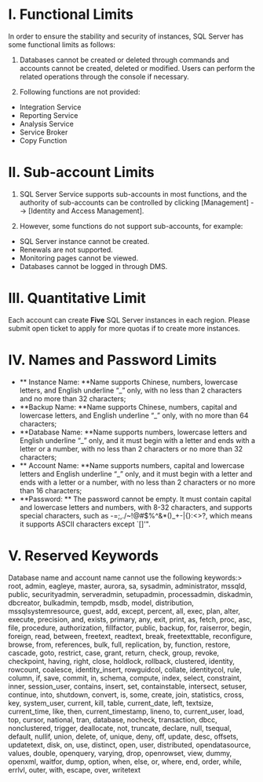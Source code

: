 # I. Functional Limits
In order to ensure the stability and security of instances, SQL Server has some functional limits as follows:

1. Databases cannot be created or deleted through commands and accounts cannot be created, deleted or modified. Users can perform the related operations through the console if necessary.

2. Following functions are not provided:
- Integration Service
- Reporting Service
- Analysis Service
- Service Broker
- Copy Function

# II. Sub-account Limits

1. SQL Server Service supports sub-accounts in most functions, and the authority of sub-accounts can be controlled by clicking [Management] --> [Identity and Access Management].

2. However, some functions do not support sub-accounts, for example:
- SQL Server instance cannot be created.
- Renewals are not supported.
- Monitoring pages cannot be viewed.
- Databases cannot be logged in through DMS.

# III. Quantitative Limit
Each account can create **Five** SQL Server instances in each region. Please submit open ticket to apply for more quotas if to create more instances.

# IV. Names and Password Limits

- ** Instance Name: **Name supports Chinese, numbers, lowercase letters, and English underline “_” only, with no less than 2 characters and no more than 32 characters;
- **Backup Name: **Name supports Chinese, numbers, capital and lowercase letters, and English underline “_” only, with no more than 64 characters;
- **Database Name: **Name supports numbers, lowercase letters and English underline “_” only, and it must begin with a letter and ends with a letter or a number, with no less than 2 characters or no more than 32 characters;
- ** Account Name: **Name supports numbers, capital and lowercase letters and English underline “_” only, and it must begin with a letter and ends with a letter or a number, with no less than 2 characters or no more than 16 characters;
- **Password: ** The password cannot be empty. It must contain capital and lowercase letters and numbers, with 8-32 characters, and supports special characters, such as -=;,./~!@#$%^&*()_+-|{}:<>?, which means it supports ASCII characters except `[]'".

# V. Reserved Keywords

Database name and account name cannot use the following keywords:>
root, admin, eagleye, master, aurora, sa, sysadmin, administrator, mssqld, public, securityadmin, serveradmin, setupadmin, processadmin, diskadmin, dbcreator, bulkadmin, tempdb, msdb, model, distribution, mssqlsystemresource, guest, add, except, percent, all, exec, plan, alter, execute, precision, and, exists, primary, any, exit, print, as, fetch, proc, asc, file, procedure, authorization, fillfactor, public, backup, for, raiserror, begin, foreign, read, between, freetext, readtext, break, freetexttable, reconfigure, browse, from, references, bulk, full, replication, by, function, restore, cascade, goto, restrict, case, grant, return, check, group, revoke, checkpoint, having, right, close, holdlock, rollback, clustered, identity, rowcount, coalesce, identity_insert, rowguidcol, collate, identitycol, rule, column, if, save, commit, in, schema, compute, index, select, constraint, inner, session_user, contains, insert, set, containstable, intersect, setuser, continue, into, shutdown, convert, is, some, create, join, statistics, cross, key, system_user, current, kill, table, current_date, left, textsize, current_time, like, then, current_timestamp, lineno, to, current_user, load, top, cursor, national, tran, database, nocheck, transaction, dbcc, nonclustered, trigger, deallocate, not, truncate, declare, null, tsequal, default, nullif, union, delete, of, unique, deny, off, update, desc, offsets, updatetext, disk, on, use, distinct, open, user, distributed, opendatasource, values, double, openquery, varying, drop, openrowset, view, dummy, openxml, waitfor, dump, option, when, else, or, where, end, order, while, errlvl, outer, with, escape, over, writetext
